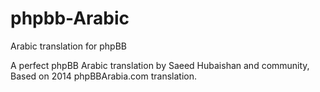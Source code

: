 # phpbb-Arabic
Arabic translation for phpBB


A perfect phpBB Arabic translation by Saeed Hubaishan and community, Based on  2014 phpBBArabia.com translation.
